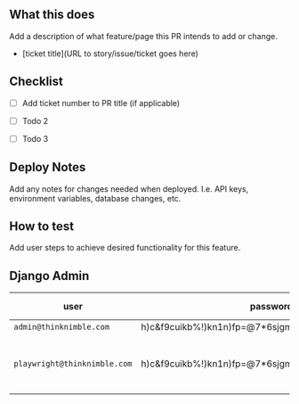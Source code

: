 ## What this does

Add a description of what feature/page this PR intends to add or change.

- [ticket title](URL to story/issue/ticket goes here)

## Checklist
- [ ] Add ticket number to PR title (if applicable)
- [ ] Todo 2
- [ ] Todo 3


## Deploy Notes

Add any notes for changes needed when deployed. I.e. API keys, environment variables, database changes, etc.

## How to test

Add user steps to achieve desired functionality for this feature.

## Django Admin
| user | password | has admin | notes |
| --- | --- | --- | --- |
| `admin@thinknimble.com` | h)c&f9cuikb%!)kn1n)fp=@7*6sjgm6e^x=9h+mw68ctgm1zra | :white_check_mark: | |
| `playwright@thinknimble.com` | h)c&f9cuikb%!)kn1n)fp=@7*6sjgm6e^x=9h+mw68ctgm1zra | :x: | Only use for automated E2E testing |
